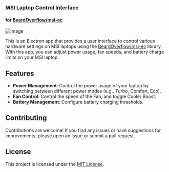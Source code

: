 ### MSI Laptop Control Interface 
#### for [BeardOverflow/msi-ec](https://github.com/BeardOverflow/msi-ec)

![image](https://github.com/arunk140/m-ctrl/assets/8670239/444f656b-8bc7-4d6d-b2af-6e4d5f8f1b1d)


This is an Electron app that provides a user interface to control various hardware settings on MSI laptops using the [BeardOverflow/msi-ec](https://github.com/BeardOverflow/msi-ec) library. With this app, you can adjust power usage, fan speeds, and battery charge limits on your MSI laptop.

## Features

- **Power Management**: Control the power usage of your laptop by switching between different power modes (e.g., Turbo, Comfort, Eco).
- **Fan Control**: Control the speed of the Fan, and toggle Cooler Boost.
- **Battery Management**: Configure battery charging thresholds.

## Contributing

Contributions are welcome! If you find any issues or have suggestions for improvements, please open an issue or submit a pull request.

## License

This project is licensed under the [MIT License](LICENSE).
